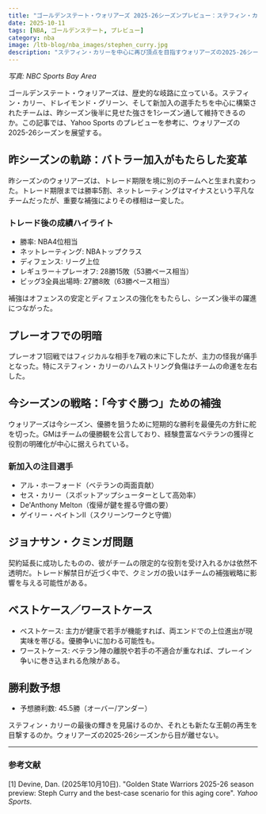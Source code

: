 ```yaml
---
title: "ゴールデンステート・ウォリアーズ 2025-26シーズンプレビュー：ステフィン・カリーと老齢コアの最後の挑戦"
date: 2025-10-11
tags: [NBA, ゴールデンステート, プレビュー]
category: nba
image: /ltb-blog/nba_images/stephen_curry.jpg
description: "ステフィン・カリーを中心に再び頂点を目指すウォリアーズの2025-26シーズンを展望する。補強、リスク、ベスト/ワーストシナリオを解説。"
---
```


*写真: NBC Sports Bay Area*

ゴールデンステート・ウォリアーズは、歴史的な岐路に立っている。ステフィン・カリー、ドレイモンド・グリーン、そして新加入の選手たちを中心に構築されたチームは、昨シーズン後半に見せた強さを1シーズン通して維持できるのか。この記事では、Yahoo Sports のプレビューを参考に、ウォリアーズの2025-26シーズンを展望する。

## 昨シーズンの軌跡：バトラー加入がもたらした変革

昨シーズンのウォリアーズは、トレード期限を境に別のチームへと生まれ変わった。トレード期限までは勝率5割、ネットレーティングはマイナスという平凡なチームだったが、重要な補強によりその様相は一変した。

### トレード後の成績ハイライト

- 勝率: NBA4位相当
- ネットレーティング: NBAトップクラス
- ディフェンス: リーグ上位
- レギュラー＋プレーオフ: 28勝15敗（53勝ペース相当）
- ビッグ3全員出場時: 27勝8敗（63勝ペース相当）

補強はオフェンスの安定とディフェンスの強化をもたらし、シーズン後半の躍進につながった。

## プレーオフでの明暗

プレーオフ1回戦ではフィジカルな相手を7戦の末に下したが、主力の怪我が痛手となった。特にステフィン・カリーのハムストリング負傷はチームの命運を左右した。

## 今シーズンの戦略：「今すぐ勝つ」ための補強

ウォリアーズは今シーズン、優勝を狙うために短期的な勝利を最優先の方針に舵を切った。GMはチームの優勝観を公言しており、経験豊富なベテランの獲得と役割の明確化が中心に据えられている。

### 新加入の注目選手

 - アル・ホーフォード（ベテランの両面貢献）
 - セス・カリー（スポットアップシューターとして高効率）
 - De'Anthony Melton（復帰が鍵を握る守備の要）
 - ゲイリー・ペイトンII（スクリーンワークと守備）

## ジョナサン・クミンガ問題

契約延長に成功したものの、彼がチームの限定的な役割を受け入れるかは依然不透明だ。トレード解禁日が近づく中で、クミンガの扱いはチームの補強戦略に影響を与える可能性がある。

## ベストケース／ワーストケース

- ベストケース: 主力が健康で若手が機能すれば、両エンドでの上位進出が現実味を帯びる。優勝争いに加わる可能性も。
- ワーストケース: ベテラン陣の離脱や若手の不適合が重なれば、プレーイン争いに巻き込まれる危険がある。

## 勝利数予想

- 予想勝利数: 45.5勝（オーバー/アンダー）

ステフィン・カリーの最後の輝きを見届けるのか、それとも新たな王朝の再生を目撃するのか。ウォリアーズの2025-26シーズンから目が離せない。

---

### 参考文献

[1] Devine, Dan. (2025年10月10日). "Golden State Warriors 2025-26 season preview: Steph Curry and the best-case scenario for this aging core". *Yahoo Sports*.
